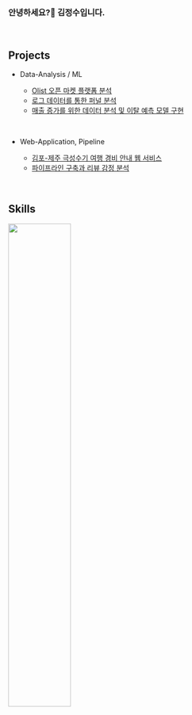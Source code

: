 ### 안녕하세요?👋 김정수입니다.


<br>

## Projects

* Data-Analysis / ML

  - [Olist 오픈 마켓 플랫폼 분석](https://github.com/DEAProject4/PROJECT)
  - [로그 데이터를 통한 퍼널 분석](https://github.com/KIMJEONGSU/logs)
  - [매출 증가를 위한 데이터 분석 및 이탈 예측 모델 구현](https://github.com/KIMJEONGSU/ecommerce)

<br>

* Web-Application, Pipeline
  
  - [김포-제주 극성수기 여행 경비 안내 웹 서비스](https://github.com/KIMJEONGSU/travel_web)
  - [파이프라인 구축과 리뷰 감정 분석](https://github.com/KIMJEONGSU/musinsa_pipeline)

<br>



## Skills 
<img src="https://github.com/KIMJEONGSU/KIMJEONGSU/assets/23291338/9dd52f01-979e-45b2-bf8c-59f3c5f4fe01" width="50%" height="50%" />


<!--https://simpleicons.org/?q=flask-->

